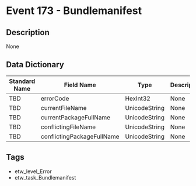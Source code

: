 # Event 173 - Bundlemanifest

## Description
None

## Data Dictionary
|Standard Name|Field Name|Type|Description|Sample Value|
|---|---|---|---|---|
|TBD|errorCode|HexInt32|None|`None`|
|TBD|currentFileName|UnicodeString|None|`None`|
|TBD|currentPackageFullName|UnicodeString|None|`None`|
|TBD|conflictingFileName|UnicodeString|None|`None`|
|TBD|conflictingPackageFullName|UnicodeString|None|`None`|

## Tags
* etw_level_Error
* etw_task_Bundlemanifest